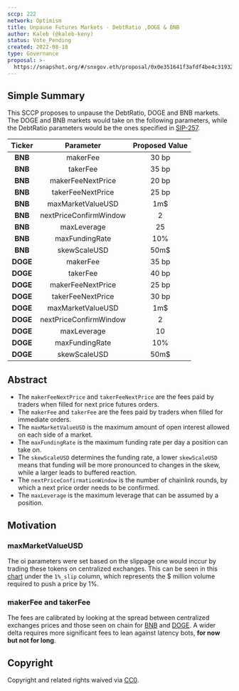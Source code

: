 ```yaml
---
sccp: 222
network: Optimism
title: Unpause Futures Markets - DebtRatio ,DOGE & BNB
author: Kaleb (@kaleb-keny)
status: Vote_Pending
created: 2022-08-18
type: Governance
proposal: >-
  https://snapshot.org/#/snxgov.eth/proposal/0x0e351641f3afdf4be4c31932aa97dd00dc1fdec573f3e20a9755236ff0da2415
---
```


## Simple Summary

<!--"If you can't explain it simply, you don't understand it well enough." Provide a simplified and layman-accessible explanation of the SCCP.-->

This SCCP proposes to unpause the DebtRatio, DOGE and BNB markets. 
The DOGE and BNB markets would take on the following parameters, while the DebtRatio parameters would be the ones specified in [SIP-257](https://sips.synthetix.io/sips/sip-257/).

| **Ticker** 	|      **Parameter**     	| **Proposed Value** 	|
|:----------:	|:----------------------:	|:------------------:	|
|   **BNB**  	|        makerFee        	|        30 bp       	|
|   **BNB**  	|        takerFee        	|        35 bp       	|
|   **BNB**  	|    makerFeeNextPrice   	|        20 bp       	|
|   **BNB**  	|    takerFeeNextPrice   	|        25 bp       	|
|   **BNB**  	|    maxMarketValueUSD   	|         1m$        	|
|   **BNB**  	| nextPriceConfirmWindow 	|          2         	|
|   **BNB**  	|       maxLeverage      	|         25         	|
|   **BNB**  	|     maxFundingRate     	|         10%        	|
|   **BNB**  	|      skewScaleUSD      	|        50m$        	|
|  **DOGE**  	|        makerFee        	|        35 bp       	|
|  **DOGE**  	|        takerFee        	|        40 bp       	|
|  **DOGE**  	|    makerFeeNextPrice   	|        25 bp       	|
|  **DOGE**  	|    takerFeeNextPrice   	|        30 bp       	|
|  **DOGE**  	|    maxMarketValueUSD   	|         1m$        	|
|  **DOGE**  	| nextPriceConfirmWindow 	|          2         	|
|  **DOGE**  	|       maxLeverage      	|         10         	|
|  **DOGE**  	|     maxFundingRate     	|         10%        	|
|  **DOGE**  	|      skewScaleUSD      	|         50m$      	|

## Abstract

<!--A short (~200 word) description of the variable change proposed.-->

- The `makerFeeNextPrice` and `takerFeeNextPrice` are the fees paid by traders when filled for next price futures orders.
- The `makerFee` and `takerFee` are the fees paid by traders when filled for immediate orders.
- The `maxMarketValueUSD` is the maximum amount of open interest allowed on each side of a market.
- The `maxFundingRate` is the maximum funding rate per day a position can take on.
- The `skewScaleUSD` determines the funding rate, a lower `skewScaleUSD` means that funding will be more pronounced to changes in the skew, while a larger leads to buffered reaction.
- The `nextPriceConfirmationWindow` is the number of chainlink rounds, by which a next price order needs to be confirmed.
- The `maxLeverage` is the maximum leverage that can be assumed by a position.

## Motivation

<!--The motivation is critical for SCCPs that want to update variables within Synthetix. It should clearly explain why the existing variable is not incentive aligned. SCCP submissions without sufficient motivation may be rejected outright.-->

### maxMarketValueUSD

The oi parameters were set based on the slippage one would inccur by trading these tokens on centralized exchanges. This can be seen in this [chart](https://www.dropbox.com/s/3dm1c6pjknjzrf7/futures.csv?dl=0) under the `1%_slip` column, which represents the $ million volume required to push a price by 1%.

### makerFee and takerFee
The fees are calibrated by looking at the spread between centralized exchanges prices and those seen on chain for [BNB](https://ibb.co/SnBTZKc) and [DOGE](https://ibb.co/rZznHyr). A wider delta requires more significant fees to lean against latency bots, **for now but not for long**.


## Copyright
Copyright and related rights waived via [CC0](https://creativecommons.org/publicdomain/zero/1.0/).
